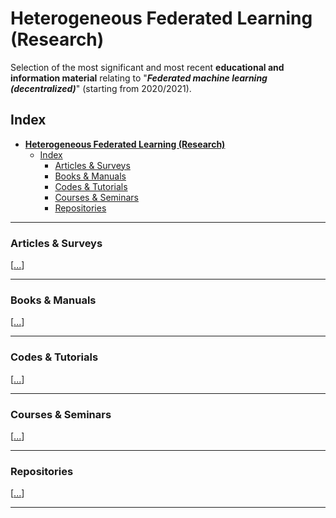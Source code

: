 # **Heterogeneous Federated Learning (Research)**
Selection of the most significant and most recent **educational and information material** relating to "_**Federated machine learning (decentralized)**_" (starting from 2020/2021).


 
## Index
- [**Heterogeneous Federated Learning (Research)**](#heterogeneous-federated-learning-research)
  - [Index](#index)
    - [Articles \& Surveys](#articles--surveys)
    - [Books \& Manuals](#books--manuals)
    - [Codes \& Tutorials](#codes--tutorials)
    - [Courses \& Seminars](#courses--seminars)
    - [Repositories](#repositories)

 

-------------

### Articles & Surveys   
[[...](<Articles & Surveys/Articles_info.md> "Articles & Surveys")]   

-------------

### Books & Manuals   
[[...](<Books & Manuals/Books_info.md> "Books & Manuals")]       

-------------     

### Codes & Tutorials  
[[...](<Codes & Tutorials/Codes_info.md> "Codes")]   

-------------

### Courses & Seminars  
[[...](<Courses & Seminars/Courses_info.md> "Courses")]  

-------------    

### Repositories         
[[...](Repositories/Repositories_info.md "Repositories")]


-------------------

